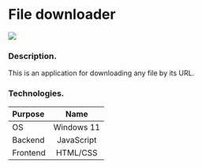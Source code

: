 # File downloader

![](https://img.shields.io/badge/Development:-complete-green)

### Description.

This is an application for downloading any file by its URL.

### Technologies.

| **Purpose** |   **Name**   |
| :---------- | :----------: |
| OS          |  Windows 11  |
| Backend     |  JavaScript  |
| Frontend    |   HTML/CSS   |
